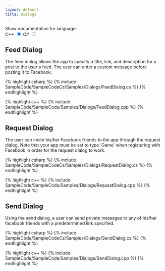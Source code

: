 ```yaml
---
layout: default
title: Dialogs
---
```


<script type="text/javascript" src="../js/language_toggle.js"></script>
<script type="text/javascript">
    window.onload = function() {
        var radios = document.language_select_form.lang_select;
        for (var i = 0; i < radios.length; ++i) {
            radios[i].onclick = function() {
                run_language_pref_update(this.value);
            };
        }
        run_default_for_page_load();
    };
</script>

<form name="language_select_form">
    <label>Show documentation for language:</label>
    <br />
    <label>C++</label>
    <input type="radio" name="lang_select" value="cpp" checked="checked" />
    <label>C#</label>
    <input type="radio" name="lang_select" value="c_sharp" />
</form>

## Feed Dialog
The feed dialog allows the app to specify a title, link, and description for a post to the user's feed. The user can enter a custom message before posting it to Facebook.

{% highlight csharp %}
{% include SampleCode/SampleCodeCs/Samples/Dialogs/FeedDialog.cs %}
{% endhighlight %}

{% highlight c++ %}
{% include SampleCode/SampleCode/Samples/Dialogs/FeedDialog.cpp %}
{% endhighlight %}

## Request Dialog
The user can invite his/her Facebook friends to the app through the request dialog. Note that your app must be set to type 'Game' when registering with Facebook in order for the request dialog to work.

{% highlight csharp %}
{% include SampleCode/SampleCodeCs/Samples/Dialogs/RequestDialog.cs %}
{% endhighlight %}

{% highlight c++ %}
{% include SampleCode/SampleCode/Samples/Dialogs/RequestDialog.cpp %}
{% endhighlight %}

## Send Dialog
Using the send dialog, a user can send private messages to any of his/her facebook friends with a predetermined link specified.

{% highlight csharp %}
{% include SampleCode/SampleCodeCs/Samples/Dialogs/SendDialog.cs %}
{% endhighlight %}

{% highlight c++ %}
{% include SampleCode/SampleCode/Samples/Dialogs/SendDialog.cpp %}
{% endhighlight %}
<br />